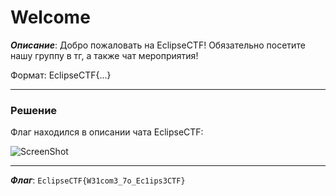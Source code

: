 # Welcome

***Описание***: Добро пожаловать на EclipseCTF! Обязательно посетите нашу группу в тг, а также чат мероприятия!

Формат: EclipseCTF{...}

---
### Решение

Флаг находился в описании чата EclipseCTF:

![ScreenShot](screenshots/Welcome-1.png)

---

***Флаг***: `EclipseCTF{W31com3_7o_Ec1ips3CTF}`




